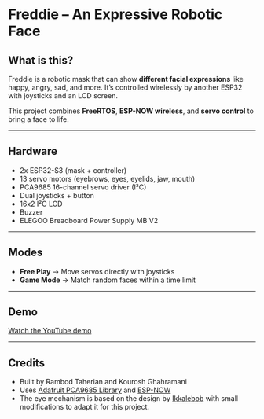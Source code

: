 # Freddie – An Expressive Robotic Face  

## What is this?  
Freddie is a robotic mask that can show **different facial expressions** like happy, angry, sad, and more. It’s controlled wirelessly by another ESP32 with joysticks and an LCD screen.  

This project combines **FreeRTOS**, **ESP-NOW wireless**, and **servo control** to bring a face to life.  

---

## Hardware  
- 2x ESP32-S3 (mask + controller)  
- 13 servo motors (eyebrows, eyes, eyelids, jaw, mouth)  
- PCA9685 16-channel servo driver (I²C)  
- Dual joysticks + button  
- 16x2 I²C LCD
- Buzzer
- ELEGOO Breadboard Power Supply MB V2

---

## Modes  
- **Free Play** → Move servos directly with joysticks  
- **Game Mode** → Match random faces within a time limit  

---

## Demo  
 [Watch the YouTube demo](https://youtu.be/wkVzFOGhkFc)  

---

## Credits  
- Built by Rambod Taherian and Kourosh Ghahramani  
- Uses [Adafruit PCA9685 Library](https://github.com/adafruit/Adafruit-PWM-Servo-Driver-Library) and [ESP-NOW](https://docs.espressif.com/projects/esp-idf/en/latest/esp32/api-reference/network/esp_now.html)  
- The eye mechanism is based on the design by [Ikkalebob](https://www.instructables.com/Simplified-3D-Printed-Animatronic-Dual-Eye-Mechani/)  with small modifications to adapt it for this project.
